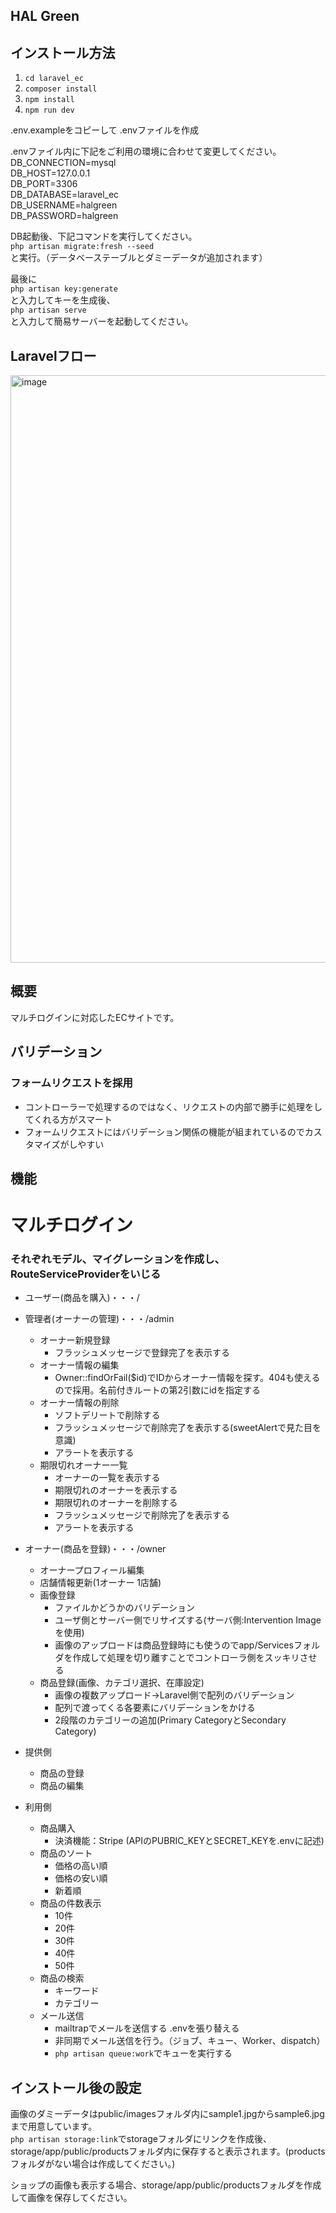 ## HAL Green

## インストール方法
1. ``` cd laravel_ec ```  
2. ``` composer install ```  
3. ``` npm install ```  
4. ``` npm run dev ```  

.env.exampleをコピーして .envファイルを作成

.envファイル内に下記をご利用の環境に合わせて変更してください。  
DB_CONNECTION=mysql  
DB_HOST=127.0.0.1  
DB_PORT=3306  
DB_DATABASE=laravel_ec  
DB_USERNAME=halgreen  
DB_PASSWORD=halgreen  

DB起動後、下記コマンドを実行してください。  
``` php artisan migrate:fresh --seed ```  
と実行。（データベーステーブルとダミーデータが追加されます）

最後に  
``` php artisan key:generate ```  
と入力してキーを生成後、  
``` php artisan serve ```  
と入力して簡易サーバーを起動してください。  

## Laravelフロー
<img width="940" alt="image" src="https://user-images.githubusercontent.com/96870513/211212229-20f52c41-74b3-45be-96b2-6d89a6171a76.png">



## 概要
マルチログインに対応したECサイトです。

## バリデーション
### フォームリクエストを採用
- コントローラーで処理するのではなく、リクエストの内部で勝手に処理をしてくれる方がスマート
- フォームリクエストにはバリデーション関係の機能が組まれているのでカスタマイズがしやすい
## 機能


# マルチログイン
### それぞれモデル、マイグレーションを作成し、RouteServiceProviderをいじる
- ユーザー(商品を購入)・・・/

- 管理者(オーナーの管理)・・・/admin
    - オーナー新規登録
        - フラッシュメッセージで登録完了を表示する
    - オーナー情報の編集
        - Owner::findOrFail($id)でIDからオーナー情報を探す。404も使えるので採用。名前付きルートの第2引数にidを指定する
    - オーナー情報の削除
        - ソフトデリートで削除する
        - フラッシュメッセージで削除完了を表示する(sweetAlertで見た目を意識)
        - アラートを表示する
    - 期限切れオーナー一覧
        - オーナーの一覧を表示する
        - 期限切れのオーナーを表示する
        - 期限切れのオーナーを削除する
        - フラッシュメッセージで削除完了を表示する
        - アラートを表示する

- オーナー(商品を登録)・・・/owner
    - オーナープロフィール編集
    - 店舗情報更新(1オーナー 1店舗)
    - 画像登録
        - ファイルかどうかのバリデーション
        - ユーザ側とサーバー側でリサイズする(サーバ側:Intervention Imageを使用)
        - 画像のアップロードは商品登録時にも使うのでapp/Servicesフォルダを作成して処理を切り離すことでコントローラ側をスッキリさせる
    - 商品登録(画像、カテゴリ選択、在庫設定)
        - 画像の複数アップロード→Laravel側で配列のバリデーション
        - 配列で渡ってくる各要素にバリデーションをかける
        - 2段階のカテゴリーの追加(Primary CategoryとSecondary Category)


- 提供側
    - 商品の登録
    - 商品の編集
- 利用側
    - 商品購入
        - 決済機能：Stripe (APIのPUBRIC_KEYとSECRET_KEYを.envに記述)
    - 商品のソート
        - 価格の高い順
        - 価格の安い順
        - 新着順
    - 商品の件数表示
        - 10件
        - 20件
        - 30件
        - 40件
        - 50件
    - 商品の検索
        - キーワード
        - カテゴリー
    - メール送信
        - mailtrapでメールを送信する .envを張り替える
        - 非同期でメール送信を行う。（ジョブ、キュー、Worker、dispatch）
        - ``` php artisan queue:work ```でキューを実行する

    
    

## インストール後の設定
画像のダミーデータはpublic/imagesフォルダ内にsample1.jpgからsample6.jpgまで用意しています。     
``` php artisan storage:link ```でstorageフォルダにリンクを作成後、   
storage/app/public/productsフォルダ内に保存すると表示されます。(productsフォルダがない場合は作成してください。)   

ショップの画像も表示する場合、storage/app/public/productsフォルダを作成して画像を保存してください。  
